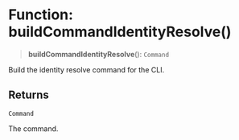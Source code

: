 # Function: buildCommandIdentityResolve()

> **buildCommandIdentityResolve**(): `Command`

Build the identity resolve command for the CLI.

## Returns

`Command`

The command.
